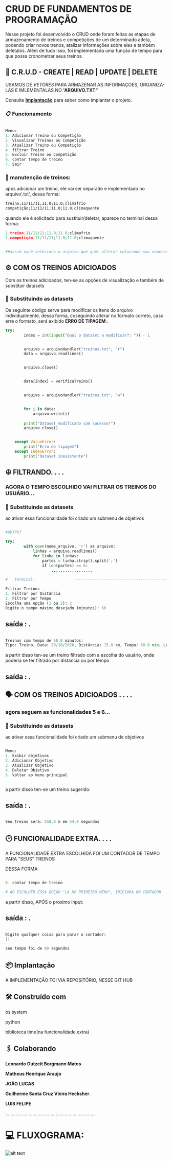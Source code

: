 # CRUD DE FUNDAMENTOS DE PROGRAMAÇÃO


Nesse projeto foi desenvolvido o CRUD onde foram feitas as etapas de armazenamento de treinos e competições de um determinado atleta, podendo criar novos trenos, atalizar informações sobre eles e também deletalos. Além de tudo isso, foi implementada uma função de tempo para que possa cronometrar seus treinos.


## 🚀 C.R.U.D - CREATE | READ | UPDATE | DELETE


USAMOS DE *VETORES* PARA ARMAZENAR AS INFORMAÇOES, ORGANIZA-LAS E IMLEMENTALAS NO **'ARQUIVO.TXT"**


Consulte **[Implantação](#-implanta%C3%A7%C3%A3o)** para saber como implantar o projeto.


### 📋 Funcionamento






```python

Menu:
1. Adicionar Treino ou Competição
2. Visualizar Treinos ou Competição
3. Atualizar Treino ou Competição
4. filtrar Treino
5. Excluir Treino ou Competição
6. contar tempo de treino
7. Sair

```


### 🔧 manutenção de treinos:


após adicionar um treino, ele vai ser separado e implementado no arquivo'.txt', dessa forma:




```txt
treino;11/11/11;11.0;11.0;climafrio
competição;11/11/11;11.0;11.0;climaquente
```


quando ele é solicitado para sustituir/deletar, aparece no terminal dessa forma:


```python
1.treino;11/11/11;11.0;11.0;climafrio
2.competição;11/11/11;11.0;11.0;climaquente


##assim você seleciona o arquivo que quer alterar colocando sua numeração no input do terminal
```


## ⚙️ COM OS TREINOS ADICIOADOS


Com os treinos adicioados, ten-se as opções de visualização e também de substituir datasets


### 🔩 Substituindo as datasets


Os seguinte código serve para modificar os itens do arquivo individualmente, dessa forma, coseguindo alterar no formato correto, caso erre o formato, será exibido **ERRO DE TIPAGEM**:.


```python
try:
        index = int(input("Qual o dataset a modificar?: ")) - 1


        arquivo = arquivoHandler("treinos.txt", "r")
        data = arquivo.readlines()


        arquivo.close()


        data[index] = verificaTreino()


        arquivo = arquivoHandler("treinos.txt", "w")


        for i in data:
            arquivo.write(i)
       
        print("Dataset modificado com sucesso!")
        arquivo.close()


    except ValueError:
        print("Erro de tipagem")
    except IndexError:
        print("Dataset inexistente")
```



## ☮️ FILTRANDO. . . .


### AGORA O TEMPO ESCOLHIDO VAI FILTRAR OS TREINOS DO USUÁRIO...


### 🔩 Substituindo as datasets


ao ativar essa funcionalidade foi criado um submenu de objetivos

```python

#OUTPUT

try:
        with open(nome_arquivo, 'r') as arquivo:
            linhas = arquivo.readlines()
            for linha in linhas:
                partes = linha.strip().split(';')
                if len(partes) == 6: 
                    ..................

#   terminal:                 ------------------------------------------------------------

Filtrar Treinos
1. Filtrar por Distância
2. Filtrar por Tempo
Escolha uma opção (1 ou 2): 2
Digite o tempo máximo desejado (minutos): 60


```
## saída : .
```Python

Treinos com tempo de 60.0 minutos:
Tipo: Treino, Data: 20/10/2020, Distância: 15.0 km, Tempo: 60.0 min, Localização: jaqueira, Clima: sol

````
a partir disso ten-se um treino filtrado com a escolha do usuário, onde poderia se ter filtrado por distancia ou por tempo

## saída : .






## 🗣️ COM OS TREINOS ADICIOADOS . . . .


### agora seguem as funcionalidades 5 e 6...


### 🔩 Substituindo as datasets


ao ativar essa funcionalidade foi criado um submenu de objetivos

```python

Menu:
1. Exibir objetivos
2. Adicionar Objetivo
3. Atualizar Objetivo
4. Deletar Objetivo
5. Voltar ao menu principal



```
a partir disso ten-se um treino sugerido:

## saída : .

```python

Seu treino será: 550.0 m em 54.0 segundos

```

## 🕑 FUNCIONALIDADE EXTRA. . . .

A FUNCIONALIDADE EXTRA ESCOLHIDA FOI UM CONTADOR DE TEMPO PARA "SEUS" TREINOS


DESSA FORMA
```python

6. contar tempo de treino

# AO ESCOLHER ESSA OPÇÃO "LÁ NO PRIMEIRO MENU", INICIARÁ UM CONTADOR

```
a partir disso, APÓS o proximo input:

## saída : .

```python

Digite qualquer coisa para parar o contador:
||

seu tempo foi de 99 segundos

```

## 📦 Implantação


A IMPLEMENTAÇÃO FOI VIA REPOSITÓRIO, NESSE GIT HUB


## 🛠️ Construído com


os system

python

biblioteca time(na funcionalidade extra)


## 🖇️ Colaborando


**Leonardo Gutzeit Borgmann Matos**

**Matheus Henrique Araujo**

**JOÃO LUCAS**

**Guilherme Santa Cruz Vieira Hecksher**.

**LUIS FELIPE**


......................................................................


# 💻 FLUXOGRAMA:


![alt text](image.png) 